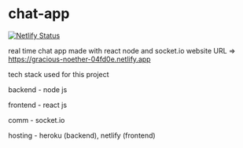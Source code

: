 # chat-app
[![Netlify Status](https://api.netlify.com/api/v1/badges/c4edda47-867f-4265-bc9d-bfef5161e48f/deploy-status)](https://app.netlify.com/sites/gracious-noether-04fd0e/deploys)

real time chat app made with react node and socket.io
website URL => https://gracious-noether-04fd0e.netlify.app

tech stack used for this project

backend - node js

frontend - react js

comm - socket.io

hosting - heroku (backend), netlify (frontend)
